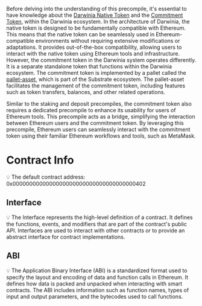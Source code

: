 Before delving into the understanding of this precompile, it's essential to have knowledge about the [Darwinia Native Token](https://www.notion.so/Token-And-Economic-Model-ebfbf88c76794215a4abe75ae13f596b?pvs=21) and the [Commitment Token](https://www.notion.so/Commitment-Token-e17a95fb26664e0d8b39d26370847797?pvs=21), within the Darwinia ecosystem. In the architecture of Darwinia, the native token is designed to be fundamentally compatible with Ethereum. This means that the native token can be seamlessly used in Ethereum-compatible environments without requiring extensive modifications or adaptations. It provides out-of-the-box compatibility, allowing users to interact with the native token using Ethereum tools and infrastructure. However, the commitment token in the Darwinia system operates differently. It is a separate standalone token that functions within the Darwinia ecosystem. The commitment token is implemented by a pallet called the [pallet-asset](https://marketplace.substrate.io/pallets/pallet-assets/), which is part of the Substrate ecosystem. The pallet-asset facilitates the management of the commitment token, including features such as token transfers, balances, and other related operations.

Similar to the staking and deposit precompiles, the commitment token also requires a dedicated precompile to enhance its usability for users of Ethereum tools. This precompile acts as a bridge, simplifying the interaction between Ethereum users and the commitment token. By leveraging this precompile, Ethereum users can seamlessly interact with the commitment token using their familiar Ethereum workflows and tools, such as MetaMask.

# Contract Info

<aside>
💡 The default contract address:  0x0000000000000000000000000000000000000402

</aside>

## Interface

<aside>
💡 The Interface represents the high-level definition of a contract. It defines the functions, events, and modifiers that are part of the contract's public API. Interfaces are used to interact with other contracts or to provide an abstract interface for contract implementations.

</aside>

[](https://github.com/darwinia-network/darwinia/blob/main/precompile/metadata/sol/asset.sol)

## ABI

<aside>
💡 The Application Binary Interface (ABI) is a standardized format used to specify the layout and encoding of data and function calls in Ethereum. It defines how data is packed and unpacked when interacting with smart contracts. The ABI includes information such as function names, types of input and output parameters, and the bytecodes used to call functions.

</aside>